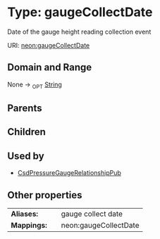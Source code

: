 
# Type: gaugeCollectDate


Date of the gauge height reading collection event

URI: [neon:gaugeCollectDate](https://data.neonscience.org/gaugeCollectDate)


## Domain and Range

None ->  <sub>OPT</sub> [String](types/String.md)

## Parents


## Children


## Used by

 * [CsdPressureGaugeRelationshipPub](CsdPressureGaugeRelationshipPub.md)

## Other properties

|  |  |  |
| --- | --- | --- |
| **Aliases:** | | gauge collect date |
| **Mappings:** | | neon:gaugeCollectDate |

